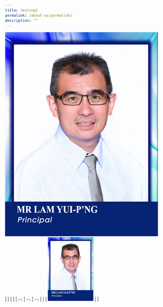 ```yaml
---
title: testing1
permalink: /about-us/permalink/
description: ""
---
```

![](/images/_P_Mr%20Lam%20Yui-P'ng.jpg)
| |  |  |
| :-: | :-: | :-: |
|    | <img src="/images/_P_Mr%20Lam%20Yui-P'ng.jpg" style="width:150px; aspect-ratio:1/1.4">     |  |